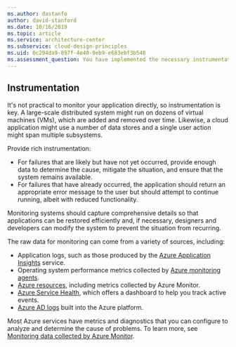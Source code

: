 ```yaml
---
ms.author: dastanfo
author: david-stanford
ms.date: 10/16/2019
ms.topic: article
ms.service: architecture-center
ms.subservice: cloud-design-principles
ms.uid: 0c294da9-897f-4e40-9eb9-e683ebf3b548
ms.assessment_question: You have implemented the necessary instrumentation to monitor your workload.
---
```

## Instrumentation

It's not practical to monitor your application directly, so instrumentation is key. A large-scale distributed system might run on dozens of virtual machines (VMs), which are added and removed over time. Likewise, a cloud application might use a number of data stores and a single user action might span multiple subsystems.

Provide rich instrumentation:

- For failures that are likely but have not yet occurred, provide enough data to determine the cause, mitigate the situation, and ensure that the system remains available.
- For failures that have already occurred, the application should return an appropriate error message to the user but should attempt to continue running, albeit with reduced functionality.

Monitoring systems should capture comprehensive details so that applications can be restored efficiently and, if necessary, designers and developers can modify the system to prevent the situation from recurring.

The raw data for monitoring can come from a variety of sources, including:

- Application logs, such as those produced by the [Azure Application Insights](/azure/azure-monitor/app/app-insights-overview) service.
- Operating system performance metrics collected by [Azure monitoring agents](/azure/azure-monitor/platform/agents-overview).
- [Azure resources](/azure/azure-monitor/platform/metrics-supported), including metrics collected by Azure Monitor.
- [Azure Service Health](/azure/service-health/service-health-overview), which offers a dashboard to help you track active events.
- [Azure AD logs](/azure/active-directory/reports-monitoring/howto-integrate-activity-logs-with-log-analytics) built into the Azure platform.

Most Azure services have metrics and diagnostics that you can configure to analyze and determine the cause of problems. To learn more, see [Monitoring data collected by Azure Monitor](/azure/azure-monitor/platform/data-collection).
